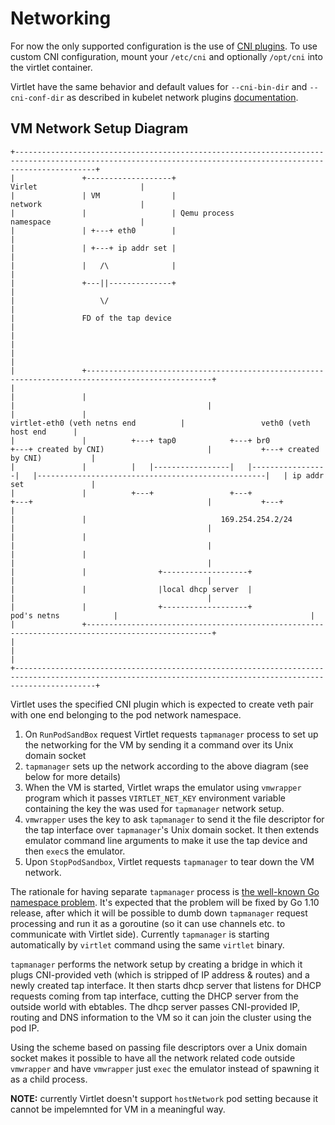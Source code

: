 # Networking

For now the only supported configuration is the use of
[CNI plugins](https://github.com/containernetworking/cni). To use
custom CNI configuration, mount your `/etc/cni` and optionally
`/opt/cni` into the virtlet container.

Virtlet have the same behavior and default values for `--cni-bin-dir`
and `--cni-conf-dir` as described in kubelet network plugins
[documentation](http://kubernetes.io/docs/admin/network-plugins/).

## VM Network Setup Diagram

```
+--------------------------------------------------------------------------------------------------------------------------------------------------------------+
|               +-------------------+                                                                                             Virlet                       |
|               | VM                |                                                                                             network                      |
|               |                   | Qemu process                                                                                namespace                    |
|               | +---+ eth0        |                                                                                                                          |
|               | +---+ ip addr set |                                                                                                                          |
|               |   /\              |                                                                                                                          |
|               +---||--------------+                                                                                                                          |
|                   \/                                                                                                                                         |
|               FD of the tap device                                                                                                                           |
|                                                                                                                                                              |
|                                                                                                                                                              |
|               +--------------------------------------------------------------------------------------------------+                                           |
|               |                                                                                                  |                                           |
|               |                                                            virtlet-eth0 (veth netns end          |                 veth0 (veth host end      |
|               |          +---+ tap0            +---+ br0             +---+ created by CNI)                       |           +---+ created by CNI)           |
|               |          |   |-----------------|   |-----------------|   |---------------------------------------------------|   | ip addr set               |
|               |          +---+                 +---+                 +---+                                       |           +---+                           |
|               |                              169.254.254.2/24                                                    |                                           |
|               |                                                                                                  |                                           |
|               |                                                                                                  |                                           |
|               |                +-------------------+                                                             |                                           |
|               |                |local dhcp server  |                                                             |                                           |
|               |                +-------------------+                                      pod's netns            |                                           |
|               +--------------------------------------------------------------------------------------------------+                                           |
|                                                                                                                                                              |
+--------------------------------------------------------------------------------------------------------------------------------------------------------------+
```

Virtlet uses the specified CNI plugin which is expected to create veth
pair with one end belonging to the pod network namespace.
1. On `RunPodSandBox` request Virtlet requests `tapmanager` process to
   set up the networking for the VM by sending it a command over its
   Unix domain socket
2. `tapmanager` sets up the network according to the above diagram
   (see below for more details)
3. When the VM is started, Virtlet wraps the emulator using `vmwrapper` program
   which it passes `VIRTLET_NET_KEY` environment variable containing the key
   the was used for `tapmanager` network setup.
4. `vmwrapper` uses the key to ask `tapmanager` to send it the file
   descriptor for the tap interface over `tapmanager`'s Unix domain
   socket. It then extends emulator command line arguments to make it
   use the tap device and then `exec`s the emulator.
5. Upon `StopPodSandbox`, Virtlet requests `tapmanager` to tear down
   the VM network.
 
The rationale for having separate `tapmanager` process is
[the well-known Go namespace problem](https://www.weave.works/blog/linux-namespaces-and-go-don-t-mix).
It's expected that the problem will be fixed by Go 1.10 release, after
which it will be possible to dumb down `tapmanager` request processing
and run it as a goroutine (so it can use channels etc. to communicate
with Virtlet side). Currently `tapmanager` is starting automatically
by `virtlet` command using the same `virtlet` binary.

`tapmanager` performs the network setup by creating a bridge in which
it plugs CNI-provided veth (which is stripped of IP address & routes)
and a newly created tap interface. It then starts dhcp server that
listens for DHCP requests coming from tap interface, cutting the DHCP
server from the outside world with ebtables.  The dhcp server passes
CNI-provided IP, routing and DNS information to the VM so it can join
the cluster using the pod IP.

Using the scheme based on passing file descriptors over a Unix domain
socket makes it possible to have all the network related code outside
`vmwrapper` and have `vmwrapper` just `exec` the emulator instead of
spawning it as a child process.

**NOTE:** currently Virtlet doesn't support `hostNetwork` pod setting
because it cannot be impelemnted for VM in a meaningful way.
